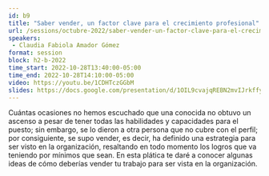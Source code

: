 ```yaml
---
id: b9
title: "Saber vender, un factor clave para el crecimiento profesional"
url: /sessions/octubre-2022/saber-vender-un-factor-clave-para-el-crecimiento-profesional
speakers:
 - Claudia Fabiola Amador Gómez
format: session 
block: h2-b-2022
time_start: 2022-10-28T13:40:00-05:00
time_end: 2022-10-28T14:10:00-05:00
video: https://youtu.be/1CDHTczGGbM
slides: https://docs.google.com/presentation/d/1OIL9cvajqREBN2mvIJrkffy-hXO1Sbx_/edit?usp=sharing&ouid=106012426110320767492&rtpof=true&sd=true
---
```


Cuántas ocasiones no hemos escuchado que una conocida no obtuvo un ascenso a pesar de tener todas las habilidades y capacidades para el puesto; sin embargo, se lo dieron a otra persona que no cubre con el perfil; por consiguiente, se supo vender, es decir, ha definido una estrategia para ser visto en la organización, resaltando en todo momento los logros que va teniendo por mínimos que sean. En esta plática te daré a conocer algunas ideas de cómo deberías vender tu trabajo para ser vista en la organización.
